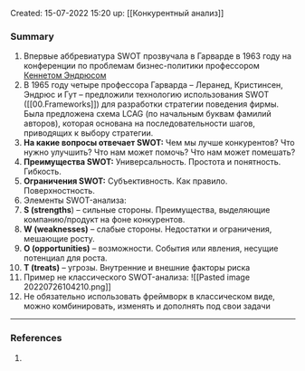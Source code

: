 Created: 15-07-2022 15:20 
up: [[Конкурентный анализ]] 

### Summary
1. Впервые аббревиатура SWOT прозвучала в Гарварде в 1963 году на конференции по проблемам бизнес-политики профессором [Кеннетом Эндрюсом](https://en.wikipedia.org/wiki/Kenneth_R._Andrews) 
2. В 1965 году четыре профессора Гарварда – Леранед, Кристинсен, Эндрюс и Гут – предложили технологию использования SWOT ([[00.Frameworks]]) для разработки стратегии поведения фирмы. Была предложена схема LCAG (по начальным буквам фамилий авторов), которая основана на последовательности шагов, приводящих к выбору стратегии.
3. **На какие вопросы отвечает SWOT:** Чем мы лучше конкурентов? Что нужно улучшить? Что нам может помочь? Что нам может помешать?
4. **Преимущества SWOT:** Универсальность. Простота и понятность. Гибкость.
5. **Ограничения SWOT:** Субъективность. Как правило. Поверхностность.
6. Элементы SWOT-анализа:
7. **S (strengths**) – сильные стороны. Преимущества, выделяющие компанию/продукт на фоне конкурентов.
8. **W (weaknesses)** – слабые стороны. Недостатки и ограничения, мешающие росту.
9. **O (opportunities)** – возможности. События или явления, несущие потенциал для роста.
10. **T (treats)** – угрозы. Внутренние и внешние факторы риска
11. Пример не классического SWOT-анализа: ![[Pasted image 20220726104210.png]] 
12. Не обязательно использовать фреймворк в классическом виде, можно комбинировать, изменять и дополнять под свои задачи

__________
### References
1. 